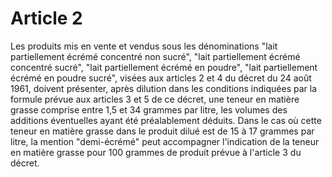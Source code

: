 # Article 2

Les produits mis en vente et vendus sous les dénominations "lait partiellement écrémé concentré non sucré", "lait partiellement écrémé concentré sucré", "lait partiellement écrémé en poudre", "lait partiellement écrémé en poudre sucré", visées aux articles 2 et 4 du décret du 24 août 1961, doivent présenter, après dilution dans les conditions indiquées par la formule prévue aux articles 3 et 5 de ce décret, une teneur en matière grasse comprise entre 1,5 et 34 grammes par litre, les volumes des additions éventuelles ayant été préalablement déduits. Dans le cas où cette teneur en matière grasse dans le produit dilué est de 15 à 17 grammes par litre, la mention "demi-écrémé" peut accompagner l'indication de la teneur en matière grasse pour 100 grammes de produit prévue à l'article 3 du décret.
